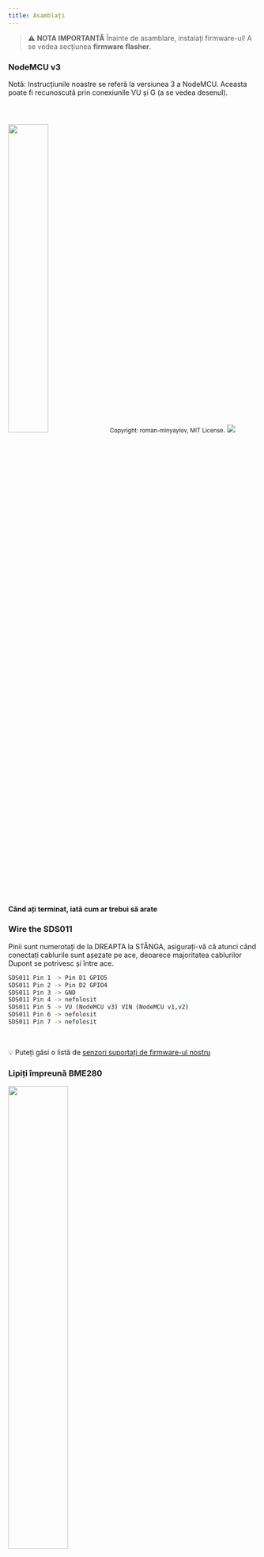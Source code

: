 ```yaml
---
title: Asamblați
---
```


> ⚠️ **NOTA IMPORTANTĂ**
Înainte de asamblare, instalați firmware-ul!
A se vedea secțiunea __firmware flasher__.

### NodeMCU v3
Notă: Instrucțiunile noastre se referă la versiunea 3 a NodeMCU. Aceasta poate fi recunoscută prin conexiunile VU și G (a se vedea desenul).

<img src="../docs/airrohr/airrohr-wiring-sds011-bme280.jpg" style="width:40%; margin-top: 3em" loading="lazy"/>
<small>Copyright: roman-minyaylov, MIT License</small>.


<img src="../docs/airrohr/nodemcu-v3-bme280.jpeg" style="margin-top: 1em" loading="lazy"/>

#### Când ați terminat, iată cum ar trebui să arate


### Wire the SDS011
Pinii sunt numerotați de la DREAPTA la STÂNGA, asigurați-vă că atunci când conectați cablurile sunt așezate pe ace, deoarece majoritatea cablurilor Dupont se potrivesc și între ace.
```bash
SDS011 Pin 1 -> Pin D1 GPIO5
SDS011 Pin 2 -> Pin D2 GPIO4
SDS011 Pin 3 -> GND
SDS011 Pin 4 -> nefolosit
SDS011 Pin 5 -> VU (NodeMCU v3) VIN (NodeMCU v1,v2)
SDS011 Pin 6 -> nefolosit
SDS011 Pin 7 -> nefolosit
```

<br>

💡 Puteți găsi o listă de [senzori suportați de firmware-ul nostru](https://github.com/opendata-stuttgart/sensors-software/blob/master/airrohr-firmware/Readme.md)


### Lipiți împreună BME280
<img src="../docs/airrohr/solder-a-bme-280.jpeg" style="width:49%; padding-right: 0.5em" class="items-center" loading="lazy"/>
<img src="../docs/airrohr/solder-bme-280.jpeg" style="width:49%;" loading="lazy"/>

Conectați capătul de pini cu placa BME280. Lipiți-l din spate. Spațiile dintre pini sunt foarte mici, așa că aveți răbdare și atenție.

Trucul constă în a pune vârful fierului de lipit pe acul de lipit, a-l încălzi puțin și apoi a aplica ușor lipitura.



### Wire the BME280
Pini sunt numerotați de la stânga la dreapta.
```bash
VIN -> Pin 3V3 (3,3V)
GND-> GNDG
SDA -> PIN D3
SCL -> Pin D4
```

### Tie everything together

 #### Legați NodeMCU și SDS011 împreună
<img src="../docs/airrohr/tie-air-quality-sensor-together.jpeg" loading="lazy"/>
Folosiți o cravată de cablu pentru a lega NodeMCU (ESP8266) și senzorul SDS011, astfel încât antena Wifi să fie îndreptată în direcția opusă senzorului.

 #### Conectați tubul flexibil
<img src="../docs/airrohr/sds011-with-tube.jpeg" style="width:49%; padding-right: 0.5em" loading="lazy"/>
<img src="../docs/airrohr/bme280-tied-to-tube.jpeg" style="width:49%;" loading="lazy"/>

* conectați tubul flexibil la senzorul SDS011
* Folosiți o altă cravată de cablu pentru a atașa senzorul de temperatură BME280 la tub.
* Treceți cablul USB prin tub. Montați SDS011 cu NodeMCU orientat în partea de sus și ventilatorul orientat în partea de jos.

 #### Împingeți senzorul în țeavă
* Împingeți piesele în tub, astfel încât să fie blocate înăuntru.
* Cablul USB, tubul flexibil și BME280 trebuie să iasă din capătul tubului.
* Împingeți cealaltă țeavă pe prima.

<img src="../docs/airrohr/sds011-jammed-into-tube.jpeg" loading="lazy"/>

#### Finisare
* Poziționați senzorul de temperatură pe tubul flexibil, astfel încât să se afle pe marginea țevii.
* Tăiați tubul flexibil de la capătul țevii.
* Opțional: se pot acoperi capetele deschise ale tubului cu o plasă fină. Astfel, aerul poate circula, dar insectele rămân afară
<img src="../docs/airrohr/position-bme280.jpeg" loading="lazy"/>


### Plasament
Locul ideal ar fi între 1,5 și 3,5 metri deasupra străzii și bine ventilat. Cu toate acestea, acest lucru nu se poate face pentru toate persoanele, deoarece, prin urmare, în timpul înregistrării se cer informații precum înălțimea deasupra solului și poziția față de stradă.

